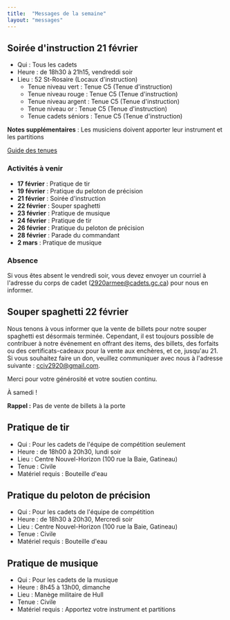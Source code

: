 ```yaml
---
title:  "Messages de la semaine"
layout: "messages"
---
```


## Soirée d'instruction 21 février
- Qui : Tous les cadets
- Heure : de 18h30 à 21h15, vendreddi soir
- Lieu : 52 St-Rosaire (Locaux d'instruction) 
  - Tenue niveau vert : Tenue  C5 (Tenue d'instruction)
  - Tenue niveau rouge : Tenue C5 (Tenue d'instruction)
  - Tenue niveau argent : Tenue C5 (Tenue d'instruction)
  - Tenue niveau or : Tenue C5 (Tenue d'instruction)
  - Tenue cadets séniors : Tenue C5 (Tenue d'instruction)
 
**Notes supplémentaires** : Les musiciens doivent apporter leur instrument et les partitions

[Guide des tenues](https://cc2920.ca/docs/ressources/guide_uniforme.v3.pdf)


### Activités à venir
 
- **17 février** : Pratique de tir
- **19 février** : Pratique du peloton de précision
- **21 février** : Soirée d'instruction
- **22 février** : Souper spaghetti
- **23 février** : Pratique de musique
- **24 février** : Pratique de tir
- **26 février** : Pratique du peloton de précision
- **28 février** : Parade du commandant
- **2 mars** : Pratique de musique

### Absence

Si vous êtes absent le vendredi soir, vous devez envoyer un courriel à l'adresse du corps de cadet (<2920armee@cadets.gc.ca>) pour nous en informer.

## Souper spaghetti 22 février

Nous tenons à vous informer que la vente de billets pour notre souper spaghetti est désormais terminée. Cependant, il est toujours possible de contribuer à notre événement en offrant des items, des billets, des forfaits ou des certificats-cadeaux pour la vente aux enchères, et ce, jusqu'au 21. Si vous souhaitez faire un don, veuillez communiquer avec nous à l'adresse suivante : <cciv2920@gmail.com>. 

Merci pour votre générosité et votre soutien continu.

À samedi !

**Rappel :** Pas de vente de billets à la porte

  
## Pratique de tir 

- Qui :  Pour les cadets de l'équipe de compétition seulement
- Heure : de 18h00 à 20h30, lundi soir
- Lieu : Centre Nouvel-Horizon (100 rue la Baie, Gatineau) 
- Tenue : Civile
- Matériel requis : Bouteille d'eau

## Pratique du peloton de précision

- Qui :  Pour les cadets de l'équipe de compétition
- Heure : de 18h30 à 20h30, Mercredi soir
- Lieu : Centre Nouvel-Horizon (100 rue la Baie, Gatineau) 
- Tenue : Civile
- Matériel requis : Bouteille d'eau

## Pratique de musique 

- Qui :  Pour les cadets de la musique
- Heure : 8h45 à 13h00, dimanche
- Lieu : Manège militaire de Hull
- Tenue : Civile 
- Matériel requis : Apportez votre instrument et partitions

